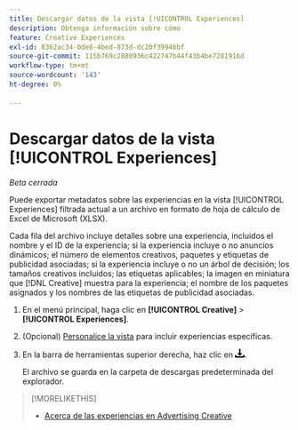 ```yaml
---
title: Descargar datos de la vista [!UICONTROL Experiences]
description: Obtenga información sobre cómo
feature: Creative Experiences
exl-id: 8362ac34-0de8-4bed-873d-dc20f39946bf
source-git-commit: 115b769c2880936c422747b44f43b4be7281916d
workflow-type: tm+mt
source-wordcount: '143'
ht-degree: 0%

---
```


# Descargar datos de la vista [!UICONTROL Experiences]

*Beta cerrada*

Puede exportar metadatos sobre las experiencias en la vista [!UICONTROL Experiences] filtrada actual a un archivo en formato de hoja de cálculo de Excel de Microsoft (XLSX).

Cada fila del archivo incluye detalles sobre una experiencia, incluidos el nombre y el ID de la experiencia; si la experiencia incluye o no anuncios dinámicos; el número de elementos creativos, paquetes y etiquetas de publicidad asociadas; si la experiencia incluye o no un árbol de decisión; los tamaños creativos incluidos; las etiquetas aplicables; la imagen en miniatura que [!DNL Creative] muestra para la experiencia; el nombre de los paquetes asignados y los nombres de las etiquetas de publicidad asociadas.

1. En el menú principal, haga clic en **[!UICONTROL Creative]** > **[!UICONTROL Experiences]**.

1. (Opcional) [Personalice la vista](/help/creative/introduction/customize-data-views.md) para incluir experiencias específicas.

1. En la barra de herramientas superior derecha, haz clic en ![Descargar](/help/creative/assets/download.png "Descargar").

   El archivo se guarda en la carpeta de descargas predeterminada del explorador.

>[!MORELIKETHIS]
>* [Acerca de las experiencias en Advertising Creative](/help/creative/experiences/experience-about.md)
